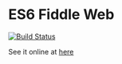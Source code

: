 ES6 Fiddle Web
===

[![Build Status](https://travis-ci.org/jmcriffey/es6-fiddle-web.png?branch=master)](https://travis-ci.org/jmcriffey/es6-fiddle-web)

See it online at [here](http://www.es6fiddle.net/)